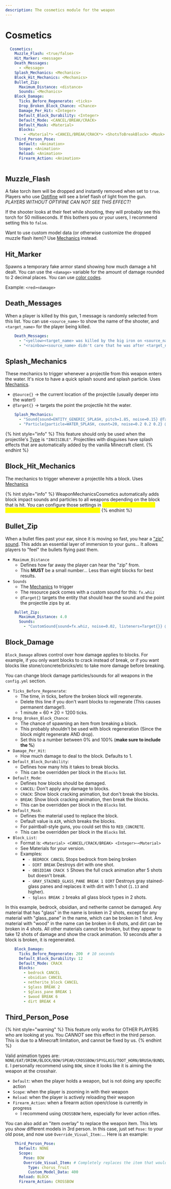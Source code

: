 ```yaml
---
description: The cosmetics module for the weapon
---
```


# Cosmetics

```yaml
  Cosmetics:
    Muzzle_Flash: <true/false>
    Hit_Marker: <message>
    Death_Messages:
      - <Message>
    Splash_Mechanics: <Mechanics>
    Block_Hit_Mechanics: <Mechanics>
    Bullet_Zip:
      Maximum_Distance: <distance>
      Sounds: <Mechanics>
    Block_Damage:
      Ticks_Before_Regenerate: <ticks>
      Drop_Broken_Block_Chance: <Chance>
      Damage_Per_Hit: <Integer>
      Default_Block_Durability: <Integer>
      Default_Mode: <CANCEL/BREAK/CRACK>
      Default_Mask: <Material>
      Blocks:
        - <Material*> <CANCEL/BREAK/CRACK*> <ShotsToBreakBlock> <Mask>
    Third_Person_Pose:
      Default: <Animation>
      Scope: <Animation>
      Reload: <Animation>
      Firearm_Action: <Animation>
      
```

## Muzzle\_Flash

A fake torch item will be dropped and instantly removed when set to `true`. Players who use [Optifine](https://optifine.net/downloads) will see a brief flash of light from the gun. _PLAYERS WITHOUT OPTIFINE CAN NOT SEE THIS EFFECT!_

If the shooter looks at their feet while shooting, they will probably see this torch for 50 milliseconds. If this bothers you or your users, I recommend setting this to `false`.

Want to use custom model data (or otherwise customize the dropped muzzle flash item)? Use [Mechanics](https://github.com/WeaponMechanics/MechanicsMain/wiki/FakeItemMechanic) instead.

## Hit\_Marker

Spawns a temporary fake armor stand showing how much damage a hit dealt. You can use the `<damage>` variable for the amount of damage rounded to 2 decimal places. You can use [color codes](https://github.com/WeaponMechanics/MechanicsMain/wiki/General#Message-Color-Codes).

Example: `<red><damage>`

## Death\_Messages

When a player is killed by this gun, 1 message is randomly selected from this list. You can use `<source_name>` to show the name of the shooter, and `<target_name>` for the player being killed.

```yaml
    Death_Messages:
      - "<yellow><target_name> was killed by the big iron on <source_name>'s hip"
      - "<rainbow><source_name> didn't care that he was after <target_name>"
```

## Splash\_Mechanics

These mechanics to trigger whenever a projectile from this weapon enters the water. It's nice to have a quick splash sound and splash particle. Uses [Mechanics](https://app.gitbook.com/o/MgHAZkcfIhs3YcmBjk2r/s/hz7yMxlL81NxAT44nraH/ "mention").

* `@Source{}` -> the current location of the projectile (usually deeper into the water!)
* `@Target{}` -> targets the point the projectile hit the water.

```yaml
    Splash_Mechanics:
      - "Sound{sound=ENTITY_GENERIC_SPLASH, pitch=1.85, noise=0.15} @Target{}"
      - "Particle{particle=WATER_SPLASH, count=20, noise=0.2 0.2 0.2} @Target{}"
```

{% hint style="info" %}
This feature should only be used when the projectile's [Type](https://app.gitbook.com/s/nwFaVZ2SN7YPdxsP5G6f/weapon-modules/projectile#type "mention") is `"INVISIBLE"`. Projectiles with disguises have splash effects that are automatically added by the vanilla Minecraft client.&#x20;
{% endhint %}

## Block\_Hit\_Mechanics

The mechanics to trigger whenever a projectile hits a block. Uses [Mechanics](https://app.gitbook.com/o/MgHAZkcfIhs3YcmBjk2r/s/hz7yMxlL81NxAT44nraH/ "mention")

{% hint style="info" %}
WeaponMechanicsCosmetics automatically adds block impact sounds and particles to all weapons depending on the block that is hit. You can configure those settings in <mark style="color:yellow;">**your server -> plugins -> WeaponMechanicsCosmetics -> config.yml**</mark>
{% endhint %}

## Bullet\_Zip

When a bullet flies past your ear, since it is moving so fast, you hear a ["zip" sound](https://youtu.be/ZpCu4bEUuQM?t=163). This adds an essential layer of immersion to your guns... It allows players to "feel" the bullets flying past them.

* `Maximum_Distance`
  * Defines how far away the player can hear the "zip" from.
  * This **MUST** be a small number... Less than eight blocks for best results.
* `Sounds`
  * The [Mechanics](https://app.gitbook.com/o/MgHAZkcfIhs3YcmBjk2r/s/hz7yMxlL81NxAT44nraH/ "mention") to trigger
  * The resource pack comes with a custom sound for this: `fx.whiz`
  * `@Target{}` targets the entity that should hear the sound and the point the projectile zips by at.

```yaml
    Bullet_Zip:
      Maximum_Distance: 4.0
      Sounds:
        - "CustomSound{sound=fx.whiz, noise=0.02, listeners=Target{}} @Target{}"
```

## Block\_Damage

`Block_Damage` allows control over how damage applies to blocks. For example, if you only want blocks to crack instead of break, or if you want blocks like stone/concrete/bricks/etc to take more damage before breaking.

You can change block damage particles/sounds for all weapons in the `config.yml` section.

* `Ticks_Before_Regenerate`:
  * The time, in ticks, before the broken block will regenerate.
  * Delete this line if you don't want blocks to regenerate (This causes permanent damage!).
  * 1 minute = 60 \* 20 = 1200 ticks.
* `Drop_Broken_Block_Chance`:
  * The chance of spawning an item from breaking a block.
  * This probably shouldn't be used with block regeneration (Since the block might regenerate AND drop).
  * Set this to a number between 0% and 100% (**make sure to include the %**)
* `Damage_Per_Hit`:
  * How much damage to deal to the block. Defaults to 1.
* `Default_Block_Durability`:
  * Defines how many hits it takes to break blocks.
  * This can be overridden per block in the `Blocks` list.
* `Default_Mode`:
  * Defines how blocks should be damaged.
  * `CANCEL`: Don't apply any damage to blocks.
  * `CRACK`: Show block cracking animation, but don't break the blocks.
  * `BREAK`: Show block cracking animation, then break the blocks.
  * This can be overridden per block in the `Blocks` list.
* `Default_Mask`:
  * Defines the material used to replace the block.
  * Default value is `AIR`, which breaks the blocks.
  * For paintball-style guns, you could set this to `RED_CONCRETE`.
  * This can be overridden per block in the `Blocks` list.
* `Block_List`:
  * Format is: `<Material> <CANCEL/CRACK/BREAK> <Integer>~<Material>`
  * See Materials for your version.
  * Examples:
    * `- BEDROCK CANCEL` Stops bedrock from being broken
    * `- DIRT BREAK` Destroys dirt with one shot.
    * `- OBSIDIAN CRACK 5` Shows the full crack animation after 5 shots but doesn't break.
    * `- GRAY_STAINED_GLASS_PANE BREAK 1 DIRT` Destroys gray stained-glass panes and replaces it with dirt with 1 shot (`1.13` and higher).
    * `- $glass BREAK 2` breaks all glass block types in 2 shots.

In this example, bedrock, obsidian, and netherite cannot be damaged. Any material that has "glass" in the name is broken in 2 shots, except for any material with "glass\_pane" in the name, which can be broken in 1 shot. Any material with "wood" in the name can be broken in 6 shots, and dirt can be broken in 4 shots. All other materials cannot be broken, but they appear to take 12 shots of damage and show the crack animation. 10 seconds after a block is broken, it is regenerated.

```yaml
    Block_Damage: 
      Ticks_Before_Regenerate: 200  # 10 seconds
      Default_Block_Durability: 12
      Default_Mode: CRACK
      Blocks:
        - bedrock CANCEL
        - obsidian CANCEL
        - netherite_block CANCEL
        - $glass BREAK 2
        - $glass_pane BREAK 1
        - $wood BREAK 6
        - dirt BREAK 4
```

## Third\_Person\_Pose

{% hint style="warning" %}
This feature only works for OTHER PLAYERS who are looking at you. You _CANNOT_ see this effect in the third person. This is due to a Minecraft limitation, and cannot be fixed by us.
{% endhint %}

Valid animation types are: `NONE/EAT/DRINK/BLOCK/BOW/SPEAR/CROSSBOW/SPYGLASS/TOOT_HORN/BRUSH/BUNDLE`. I personally recommend using `BOW`, since it looks like it is aiming the weapon at the crosshair.&#x20;

* `Default`: when the player holds a weapon, but is not doing any specific action
* `Scope`: when the player is zooming in with their weapon
* `Reload`: when the player is actively reloading their weapon
* `Firearm_Action`: when a firearm action open/close is currently in progress
  * I recommend using `CROSSBOW` here, especially for lever action rifles.

You can also add an "item overlay" to replace the weapon item. This lets you show different models in 3rd person. In this case, just set `Pose:` to your old pose, and now use `Override_Visual_Item:`... Here is an example:

```yaml
    Third_Person_Pose:
      Default: NONE
      Scope: 
        Pose: BOW
        Override_Visual_Item: # Completely replaces the item that would normally be sent to the user
          Type: chorus_fruit
          Custom_Model_Data: 400
      Reload: BLOCK
      Firearm_Action: CROSSBOW
```
